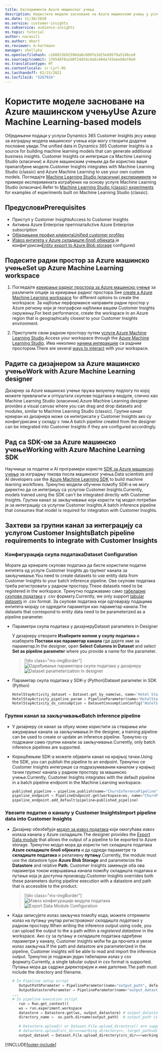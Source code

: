 ```yaml
---
title: Експерименти Azure машинског учења
description: Користите моделе засноване на Azure машинском учењу у услузи Dynamics 365 Customer Insights.
ms.date: 11/30/2020
ms.service: customer-insights
ms.subservice: audience-insights
ms.topic: tutorial
author: naravill
ms.author: mhart
ms.reviewer: m-hartmann
manager: shellyha
ms.openlocfilehash: c166015b92596da0c6097e3d25e89579a5186ce0
ms.sourcegitcommit: 139548f8a2d0f24d54c4a6c404a743eeeb8ef8e0
ms.translationtype: HT
ms.contentlocale: sr-Cyrl-RS
ms.lasthandoff: 02/15/2021
ms.locfileid: "5267924"
---
```

# <a name="use-azure-machine-learning-based-models"></a><span data-ttu-id="e3b76-103">Користите моделе засноване на Azure машинском учењу</span><span class="sxs-lookup"><span data-stu-id="e3b76-103">Use Azure Machine Learning-based models</span></span>

<span data-ttu-id="e3b76-104">Обједињени подаци у услузи Dynamics 365 Customer Insights јесу извор за изградњу модела машинског учења који могу створити додатне пословне увиде.</span><span class="sxs-lookup"><span data-stu-id="e3b76-104">The unified data in Dynamics 365 Customer Insights is a source for building machine learning models that can generate additional business insights.</span></span> <span data-ttu-id="e3b76-105">Customer Insights се интегрише са Machine Learning Studio (класични) и Azure машинским учењем да би користио ваше прилагођене моделе.</span><span class="sxs-lookup"><span data-stu-id="e3b76-105">Customer Insights integrates with Machine Learning Studio (classic) and Azure Machine Learning to use your own custom models.</span></span> <span data-ttu-id="e3b76-106">Погледајте [Machine Learning Studio (класични) експерименте](machine-learning-studio-experiments.md) за примере експеримената изграђених на основу услуге Machine Learning Studio (класичан).</span><span class="sxs-lookup"><span data-stu-id="e3b76-106">Refer to [Machine Learning Studio (classic) experiments](machine-learning-studio-experiments.md) for examples of experiments built on Machine Learning Studio (classic).</span></span> 

## <a name="prerequisites"></a><span data-ttu-id="e3b76-107">Предуслови</span><span class="sxs-lookup"><span data-stu-id="e3b76-107">Prerequisites</span></span>

- <span data-ttu-id="e3b76-108">Приступ у Customer Insights</span><span class="sxs-lookup"><span data-stu-id="e3b76-108">Access to Customer Insights</span></span>
- <span data-ttu-id="e3b76-109">Активна Azure Enterprise претплата</span><span class="sxs-lookup"><span data-stu-id="e3b76-109">Active Azure Enterprise subscription</span></span>
- [<span data-ttu-id="e3b76-110">Обједињени профил клијента</span><span class="sxs-lookup"><span data-stu-id="e3b76-110">Unified customer profiles</span></span>](data-unification.md)
- <span data-ttu-id="e3b76-111">[Извоз ентитета у Azure складиште блоб објеката](export-azure-blob-storage.md) је конфигурисан</span><span class="sxs-lookup"><span data-stu-id="e3b76-111">[Entity export to Azure Blob storage](export-azure-blob-storage.md) configured</span></span>

## <a name="set-up-azure-machine-learning-workspace"></a><span data-ttu-id="e3b76-112">Подесите радни простор за Azure машинско учење</span><span class="sxs-lookup"><span data-stu-id="e3b76-112">Set up Azure Machine Learning workspace</span></span>

1. <span data-ttu-id="e3b76-113">Погледајте [креирање радног простора за Azure машинско учење](https://docs.microsoft.com/azure/machine-learning/concept-workspace#-create-a-workspace) за различите опције за креирање радног простора.</span><span class="sxs-lookup"><span data-stu-id="e3b76-113">See [create a Azure Machine Learning workspace](https://docs.microsoft.com/azure/machine-learning/concept-workspace#-create-a-workspace) for different options to create the workspace.</span></span> <span data-ttu-id="e3b76-114">За најбоље перформансе направите радни простор у Azure региону који је географски најближи вашем Customer Insights окружењу.</span><span class="sxs-lookup"><span data-stu-id="e3b76-114">For best performance, create the workspace in an Azure region that is geographically closest to your Customer Insights environment.</span></span>

1. <span data-ttu-id="e3b76-115">Приступите свом радном простору путем [услуге Azure Machine Learning Studio](https://ml.azure.com/).</span><span class="sxs-lookup"><span data-stu-id="e3b76-115">Access your workspace through the [Azure Machine Learning Studio](https://ml.azure.com/).</span></span> <span data-ttu-id="e3b76-116">Има неколико [начина интеракције](https://docs.microsoft.com/azure/machine-learning/concept-workspace#tools-for-workspace-interaction) са радним простором.</span><span class="sxs-lookup"><span data-stu-id="e3b76-116">There are several [ways to interact](https://docs.microsoft.com/azure/machine-learning/concept-workspace#tools-for-workspace-interaction) with your workspace.</span></span>

## <a name="work-with-azure-machine-learning-designer"></a><span data-ttu-id="e3b76-117">Радите са дизајнером за Azure машинско учење</span><span class="sxs-lookup"><span data-stu-id="e3b76-117">Work with Azure Machine Learning designer</span></span>

<span data-ttu-id="e3b76-118">Дизајнер за Azure машинско учење пружа визуелну подлогу по којој можете превлачити и отпуштати скупове података и модуле, слично као Machine Learning Studio (класични).</span><span class="sxs-lookup"><span data-stu-id="e3b76-118">Azure Machine Learning designer provides a visual canvas where you can drag and drop datasets and modules, similar to Machine Learning Studio (classic).</span></span> <span data-ttu-id="e3b76-119">Групни канал креиран из дизајнера може се интегрисати у Customer Insights ако су конфигурисани у складу с тим.</span><span class="sxs-lookup"><span data-stu-id="e3b76-119">A batch pipeline created from the designer can be integrated into Customer Insights if they are configured accordingly.</span></span> 
   
## <a name="working-with-azure-machine-learning-sdk"></a><span data-ttu-id="e3b76-120">Рад са SDK-ом за Azure машинско учење</span><span class="sxs-lookup"><span data-stu-id="e3b76-120">Working with Azure Machine Learning SDK</span></span>

<span data-ttu-id="e3b76-121">Научници за податке и AI програмери користе [SDK за Azure машинско учење](https://docs.microsoft.com/python/api/overview/azure/ml/?view=azure-ml-py&preserve-view=true) за изградњу токова посла машинског учења.</span><span class="sxs-lookup"><span data-stu-id="e3b76-121">Data scientists and AI developers use the [Azure Machine Learning SDK](https://docs.microsoft.com/python/api/overview/azure/ml/?view=azure-ml-py&preserve-view=true) to build machine learning workflows.</span></span> <span data-ttu-id="e3b76-122">Тренутно модели обучени помоћу SDK-а не могу директно да се интегришу са услугом Customer Insights.</span><span class="sxs-lookup"><span data-stu-id="e3b76-122">Currently, models trained using the SDK can't be integrated directly with Customer Insights.</span></span> <span data-ttu-id="e3b76-123">Групни канал за закључивање који користи тај модел потребан је за интеграцију са услугом Customer Insights.</span><span class="sxs-lookup"><span data-stu-id="e3b76-123">A batch inference pipeline that consumes that model is required for integration with Customer Insights.</span></span>

## <a name="batch-pipeline-requirements-to-integrate-with-customer-insights"></a><span data-ttu-id="e3b76-124">Захтеви за групни канал за интеграцију са услугом Customer Insights</span><span class="sxs-lookup"><span data-stu-id="e3b76-124">Batch pipeline requirements to integrate with Customer Insights</span></span>

### <a name="dataset-configuration"></a><span data-ttu-id="e3b76-125">Конфигурација скупа података</span><span class="sxs-lookup"><span data-stu-id="e3b76-125">Dataset Configuration</span></span>

<span data-ttu-id="e3b76-126">Морате да креирате скупове података да бисте користили податке ентитета од услуге Customer Insights до групног канала за закључивање.</span><span class="sxs-lookup"><span data-stu-id="e3b76-126">You need to create datasets to use entity data from Customer Insights to your batch inference pipeline.</span></span> <span data-ttu-id="e3b76-127">Ове скупове података треба регистровати у радном простору.</span><span class="sxs-lookup"><span data-stu-id="e3b76-127">These datasets need to be registered in the workspace.</span></span> <span data-ttu-id="e3b76-128">Тренутно подржавамо само [табеларне скупове података](https://docs.microsoft.com/azure/machine-learning/how-to-create-register-datasets#tabulardataset) у .csv формату.</span><span class="sxs-lookup"><span data-stu-id="e3b76-128">Currently, we only support [tabular datasets](https://docs.microsoft.com/azure/machine-learning/how-to-create-register-datasets#tabulardataset) in .csv format.</span></span> <span data-ttu-id="e3b76-129">За скупове података који одговарају подацима ентитета морају се одредити параметри као параметар канала.</span><span class="sxs-lookup"><span data-stu-id="e3b76-129">The datasets that correspond to entity data need to be parameterized as a pipeline parameter.</span></span>
   
* <span data-ttu-id="e3b76-130">Параметри скупа података у дизајнеру</span><span class="sxs-lookup"><span data-stu-id="e3b76-130">Dataset parameters in Designer</span></span>
   
     <span data-ttu-id="e3b76-131">У дизајнеру отворите **Изаберите колоне у скупу података** и изаберите **Постави као параметар канала** где дајете име за параметар.</span><span class="sxs-lookup"><span data-stu-id="e3b76-131">In the designer, open **Select Columns in Dataset** and select **Set as pipeline parameter** where you provide a name for the parameter.</span></span>

     > [!div class="mx-imgBorder"]
     > <span data-ttu-id="e3b76-132">![Одређивање параметара скупа података у дизајнеру](media/intelligence-designer-dataset-parameters.png "Одређивање параметара скупа података у дизајнеру")</span><span class="sxs-lookup"><span data-stu-id="e3b76-132">![Dataset parameterization in designer](media/intelligence-designer-dataset-parameters.png "Dataset parameterization in designer")</span></span>
   
* <span data-ttu-id="e3b76-133">Параметар скупа података у SDK-у (Python)</span><span class="sxs-lookup"><span data-stu-id="e3b76-133">Dataset parameter in SDK (Python)</span></span>
   
   ```python
   HotelStayActivity_dataset = Dataset.get_by_name(ws, name='Hotel Stay Activity Data')
   HotelStayActivity_pipeline_param = PipelineParameter(name="HotelStayActivity_pipeline_param", default_value=HotelStayActivity_dataset)
   HotelStayActivity_ds_consumption = DatasetConsumptionConfig("HotelStayActivity_dataset", HotelStayActivity_pipeline_param)
   ```

### <a name="batch-inference-pipeline"></a><span data-ttu-id="e3b76-134">Групни канал за закључивање</span><span class="sxs-lookup"><span data-stu-id="e3b76-134">Batch inference pipeline</span></span>
  
* <span data-ttu-id="e3b76-135">У дизајнеру се канал за обуку може користити за стварање или ажурирање канала за закључивање.</span><span class="sxs-lookup"><span data-stu-id="e3b76-135">In the designer, a training pipeline can be used to create or update an inference pipeline.</span></span> <span data-ttu-id="e3b76-136">Тренутно су подржани само групни канали за закључивање.</span><span class="sxs-lookup"><span data-stu-id="e3b76-136">Currently, only batch inference pipelines are supported.</span></span>

* <span data-ttu-id="e3b76-137">Коришћењем SDK-а можете објавити канал на крајњој тачки.</span><span class="sxs-lookup"><span data-stu-id="e3b76-137">Using the SDK, you can publish the pipeline to an endpoint.</span></span> <span data-ttu-id="e3b76-138">Тренутно се Customer Insights интегрише са подразумеваним каналом у крајњој тачки групног канала у радном простору за машинско учење.</span><span class="sxs-lookup"><span data-stu-id="e3b76-138">Currently, Customer Insights integrates with the default pipeline in a batch pipeline endpoint in the Machine Learning workspace.</span></span>
   
   ```python
   published_pipeline = pipeline.publish(name="ChurnInferencePipeline", description="Published Churn Inference pipeline")
   pipeline_endpoint = PipelineEndpoint.get(workspace=ws, name="ChurnPipelineEndpoint") 
   pipeline_endpoint.add_default(pipeline=published_pipeline)
   ```

### <a name="import-pipeline-data-into-customer-insights"></a><span data-ttu-id="e3b76-139">Увезите податке о каналу у Customer Insights</span><span class="sxs-lookup"><span data-stu-id="e3b76-139">Import pipeline data into Customer Insights</span></span>

* <span data-ttu-id="e3b76-140">Дизајнер обезбеђује [модул за извоз података](https://docs.microsoft.com/azure/machine-learning/algorithm-module-reference/export-data) који омогућава извоз излаза канала у Azure складиште.</span><span class="sxs-lookup"><span data-stu-id="e3b76-140">The designer provides the [Export Data module](https://docs.microsoft.com/azure/machine-learning/algorithm-module-reference/export-data) that allows the output of a pipeline to be exported to Azure storage.</span></span> <span data-ttu-id="e3b76-141">Тренутно модул мора да користи тип складишта података **Azure складиште блоб објеката** и да одреди параметре та **складиште података** и релативну **путању**.</span><span class="sxs-lookup"><span data-stu-id="e3b76-141">Currently, the module must use the datastore type **Azure Blob Storage** and parameterize the **Datastore** and relative **Path**.</span></span> <span data-ttu-id="e3b76-142">Customer Insights замењује оба ова параметра током извршавања канала помоћу складишта података и путање која је доступна производу.</span><span class="sxs-lookup"><span data-stu-id="e3b76-142">Customer Insights overrides both these parameters during pipeline execution with a datastore and path that is accessible to the product.</span></span>
   > [!div class="mx-imgBorder"]
   > <span data-ttu-id="e3b76-143">![Извоз конфигурације модула података](media/intelligence-designer-importdata.png "Извоз конфигурације модула података")</span><span class="sxs-lookup"><span data-stu-id="e3b76-143">![Export Data Module Configuration](media/intelligence-designer-importdata.png "Export Data Module Configuration")</span></span>
   
* <span data-ttu-id="e3b76-144">Када записујете излаз закључка помоћу кода, можете отпремити излаз на путању унутар *регистрованог складишта података* у радном простору.</span><span class="sxs-lookup"><span data-stu-id="e3b76-144">When writing the inference output using code, you can upload the output to the a path within a *registered datastore* in the workspace.</span></span> <span data-ttu-id="e3b76-145">Ако су за путању и складиште података одређени параметри у каналу, Customer insights моћи ће да прочита и увезе излаз закључка.</span><span class="sxs-lookup"><span data-stu-id="e3b76-145">If the path and datastore are parameterized in the pipeline, Customer insights will be able to read and import the inference output.</span></span> <span data-ttu-id="e3b76-146">Тренутно је подржан један табеларни излаз у csv формату.</span><span class="sxs-lookup"><span data-stu-id="e3b76-146">Currently, a single tabular output in csv format is supported.</span></span> <span data-ttu-id="e3b76-147">Путања мора да садржи директоријум и име датотеке.</span><span class="sxs-lookup"><span data-stu-id="e3b76-147">The path must include the directory and filename.</span></span>

   ```python
   # In Pipeline setup script
      OutputPathParameter = PipelineParameter(name="output_path", default_value="HotelChurnOutput/HotelChurnOutput.csv")
      OutputDatastoreParameter = PipelineParameter(name="output_datastore", default_value="workspaceblobstore")
   ...
   # In pipeline execution script
      run = Run.get_context()
      ws = run.experiment.workspace
      datastore = Datastore.get(ws, output_datastore) # output_datastore is parameterized
      directory_name =  os.path.dirname(output_path)  # output_path is parameterized.
      
      # Datastore.upload() or Dataset.File.upload_directory() are supported methods to uplaod the data
      # datastore.upload(src_dir=<<working directory>>, target_path=directory_name, overwrite=False, show_progress=True)
      output_dataset = Dataset.File.upload_directory(src_dir=<<working directory>>, target = (datastore, directory_name)) # Remove trailing "/" from directory_name
   ```


[!INCLUDE[footer-include](../includes/footer-banner.md)]